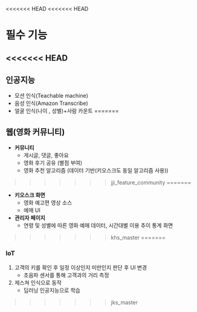 <<<<<<< HEAD
<<<<<<< HEAD
# 필수 기능

<<<<<<< HEAD
---

## 인공지능

- 모션 인식(Teachable machine)
- 음성 인식(Amazon Transcribe)
- 얼굴 인식(나이 , 성별)+사람 카운트
=======








## 웹(영화 커뮤니티)

- **커뮤니티**
    - 게시글, 댓글, 좋아요
    - 영화 후기 공유 (별점 부여)
    - 영화 추천 알고리즘 (데이터 기반(키오스크도 동일 알고리즘 사용))
>>>>>>> jji_feature_community
=======
- **키오스크 화면**
    - 영화 예고편 영상 소스
    - 예매 UI
- **관리자 페이지**
    - 연령 및 성별에 따른 영화 예매 데이터, 시간대별 이용 추이 통계 화면
>>>>>>> khs_master
=======
### IoT

1.  고객의 키를 확인 후 일정 이상인지 미만인지 판단 후 UI 변경
    - 초음파 센서를 통해 고객과의 거리 측정
2.  제스쳐 인식으로 동작
    - 딥러닝 인공지능으로 학습
>>>>>>> jks_master
